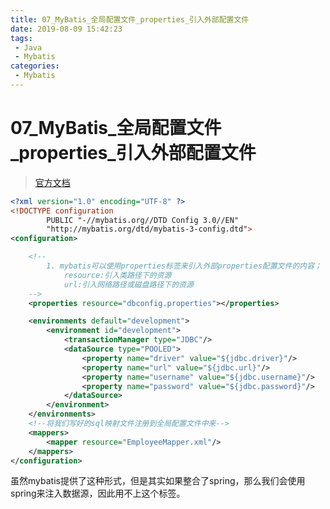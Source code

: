```yaml
---
title: 07_MyBatis_全局配置文件_properties_引入外部配置文件
date: 2019-08-09 15:42:23
tags: 
 - Java
 - Mybatis
categories:
 - Mybatis
---
```


# 07_MyBatis\_全局配置文件\_properties_引入外部配置文件

> [官方文档](http://www.mybatis.org/mybatis-3/zh/configuration.html#)

```xml
<?xml version="1.0" encoding="UTF-8" ?>
<!DOCTYPE configuration
        PUBLIC "-//mybatis.org//DTD Config 3.0//EN"
        "http://mybatis.org/dtd/mybatis-3-config.dtd">
<configuration>

    <!--
        1. mybatis可以使用properties标签来引入外部properties配置文件的内容；
            resource:引入类路径下的资源
            url:引入网络路径或磁盘路径下的资源
    -->
    <properties resource="dbconfig.properties"></properties>

    <environments default="development">
        <environment id="development">
            <transactionManager type="JDBC"/>
            <dataSource type="POOLED">
                <property name="driver" value="${jdbc.driver}"/>
                <property name="url" value="${jdbc.url}"/>
                <property name="username" value="${jdbc.username}"/>
                <property name="password" value="${jdbc.password}"/>
            </dataSource>
        </environment>
    </environments>
    <!--将我们写好的sql映射文件注册到全局配置文件中来-->
    <mappers>
        <mapper resource="EmployeeMapper.xml"/>
    </mappers>
</configuration>
```

虽然mybatis提供了这种形式，但是其实如果整合了spring，那么我们会使用spring来注入数据源，因此用不上这个标签。